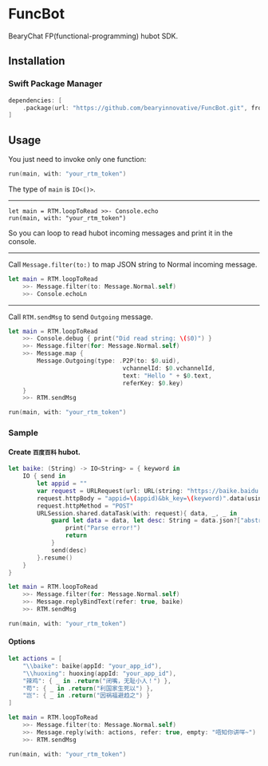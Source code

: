 # FuncBot

BearyChat FP(functional-programming) hubot SDK.

## Installation
### Swift Package Manager
```Swift
dependencies: [
    .package(url: "https://github.com/bearyinnovative/FuncBot.git", from: "0.0.1"),
]
```

## Usage
You just need to invoke only one function:

```Swift
run(main, with: "your_rtm_token")
```

The type of `main` is `IO<()>`.

---

```
let main = RTM.loopToRead >>- Console.echo
run(main, with: "your_rtm_token")
```

So you can loop to read hubot incoming messages and print it in the console.

---

Call `Message.filter(to:)` to map JSON string to Normal incoming message.

```Swift
let main = RTM.loopToRead
    >>- Message.filter(to: Message.Normal.self)
    >>- Console.echoLn
```

---
Call `RTM.sendMsg` to send `Outgoing` message.

```Swift
let main = RTM.loopToRead
    >>- Console.debug { print("Did read string: \($0)") }
    >>- Message.filter(for: Message.Normal.self)
    >>- Message.map {
        Message.Outgoing(type: .P2P(to: $0.uid),
                                vchannelId: $0.vchannelId,
                                text: "Hello " + $0.text,
                                referKey: $0.key)
    }
    >>- RTM.sendMsg

run(main, with: "your_rtm_token")
```

### Sample

#### Create `百度百科` hubot.

```Swift
let baike: (String) -> IO<String> = { keyword in
    IO { send in
        let appid = ""
        var request = URLRequest(url: URL(string: "https://baike.baidu.com/api/openapi/BaikeLemmaCardApi")!)
        request.httpBody = "appid=\(appid)&bk_key=\(keyword)".data(using: .utf8)
        request.httpMethod = "POST"
        URLSession.shared.dataTask(with: request){ data, _, _ in
            guard let data = data, let desc: String = data.json?["abstract"] else {
                print("Parse error!")
                return 
            }
            send(desc)
        }.resume()
    }
}

let main = RTM.loopToRead
    >>- Message.filter(for: Message.Normal.self)
    >>- Message.replyBindText(refer: true, baike)
    >>- RTM.sendMsg

run(main, with: "your_rtm_token")
```

#### Options

```Swift
let actions = [
    "\\baike": baike(appId: "your_app_id"),
    "\\huoxing": huoxing(appId: "your_app_id"),
    "辣鸡": { _ in .return("闭嘴，无耻小人！") },
    "苟": { _ in .return("利国家生死以") },
    "岂": { _ in .return("因祸福避趋之") }
]

let main = RTM.loopToRead
    >>- Message.filter(to: Message.Normal.self)
    >>- Message.reply(with: actions, refer: true, empty: "唔知你讲咩~")
    >>- RTM.sendMsg

run(main, with: "your_rtm_token")
```


